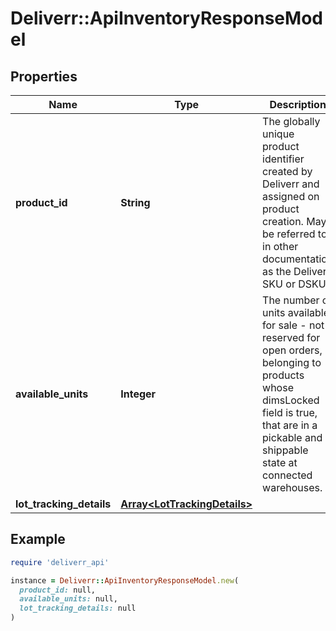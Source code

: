 # Deliverr::ApiInventoryResponseModel

## Properties

| Name | Type | Description | Notes |
| ---- | ---- | ----------- | ----- |
| **product_id** | **String** | The globally unique product identifier created by Deliverr and assigned on product creation. May be referred to in other documentation as the Deliverr SKU or DSKU. |  |
| **available_units** | **Integer** | The number of units available for sale - not reserved for open orders, belonging to products whose dimsLocked field is true, that are in a pickable and shippable state at connected warehouses. |  |
| **lot_tracking_details** | [**Array&lt;LotTrackingDetails&gt;**](LotTrackingDetails.md) |  | [optional] |

## Example

```ruby
require 'deliverr_api'

instance = Deliverr::ApiInventoryResponseModel.new(
  product_id: null,
  available_units: null,
  lot_tracking_details: null
)
```

